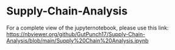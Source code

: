 # Supply-Chain-Analysis

For a complete view of the jupyternotebook, please use this link: https://nbviewer.org/github/GutPunch17/Supply-Chain-Analysis/blob/main/Supply%20Chain%20Analysis.ipynb
